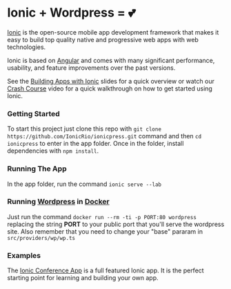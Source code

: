 # Ionic + Wordpress = 💕

[Ionic](https://ionicframework.com/) is the open-source mobile app development framework that makes it easy to
build top quality native and progressive web apps with web technologies.

Ionic is based on [Angular](https://angular.io/) and comes with many significant performance, usability, and
feature improvements over the past versions.

See the [Building Apps with Ionic](https://adamdbradley.github.io/building-with-ionic2) slides for a quick
overview or watch our [Crash Course](https://youtu.be/O2WiI9QrS5s) video for a quick walkthrough on how to get
started using Ionic.

### Getting Started

To start this project just clone this repo with ```git clone https://github.com/IonicRio/ionicpress.git``` command 
and then ```cd ionicpress``` to enter in the app folder. Once in the folder, install dependencies with ```npm install```.


### Running The App

In the app folder, run the command ```ionic serve --lab```

### Running [Wordpress](https://hub.docker.com/_/wordpress) in [Docker](https://docker.com)

Just run the command ```docker run --rm -ti -p PORT:80 wordpress ``` replacing the string __PORT__ 
to your public port that you'll serve the wordpress site. Also remember that you need to change your "base" pararam 
in ```src/providers/wp/wp.ts```

### Examples

The [Ionic Conference App](https://github.com/ionic-team/ionic-conference-app) is a full featured Ionic app.
It is the perfect starting point for learning and building your own app.
